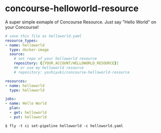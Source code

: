 # concourse-helloworld-resource
A super simple exmaple of Concourse Resource. Just say "Hello World" on your Concourse!

```yaml
# save this file as helloworld.yaml
resource_types:
- name: helloworld
  type: docker-image
  source:
    # set repo of your helloworld resource
    repository: {{YOUR_ACCOUNT/HELLOWORLD_RESOURCE}}
    ## or use my helloworld resource
    # repository: yoshiyuki/concourse-helloworld-resource

resources:
- name: helloworld
  type: helloworld

jobs:
- name: Hello World
  plan:
  - get: helloworld
  - put: helloworld
```

```shell
$ fly -t ci set-pipeline helloworld -c helloworld.yaml
```